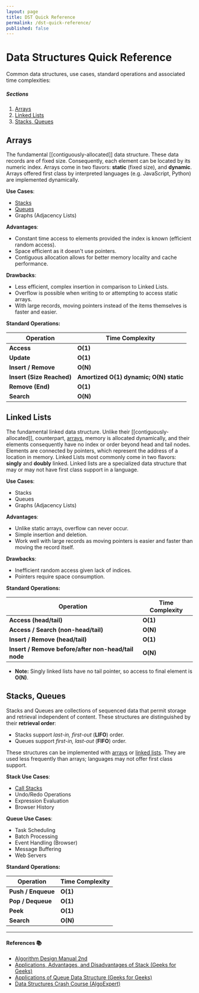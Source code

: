 ```yaml
---
layout: page
title: DST Quick Reference
permalink: /dst-quick-reference/
published: false
---
```


# Data Structures Quick Reference

Common data structures, use cases, standard operations and associated time complexities:

##### Sections
1. [Arrays](#arrays)
2. [Linked Lists](#linked-lists)
3. [Stacks, Queues](#stacks-queues)

## Arrays

The fundamental [[contiguously-allocated]] data structure. These data records
are of fixed size. Consequently, each element can be located by its numeric
index. Arrays come in two flavors: **static** (fixed size), and **dynamic**.
Arrays offered first class by interpreted languages (e.g. JavaScript, Python)
are implemented dynamically.

**Use Cases**:
- [Stacks](#stacks-queues)
- [Queues](#stacks-queues)
- Graphs (Adjacency Lists)

**Advantages**:
- Constant time access to elements provided the index is known (efficient random
  access).
- Space efficient as it doesn't use pointers.
- Contiguous allocation allows for better memory locality and cache performance.

**Drawbacks**:
- Less efficient, complex insertion in comparison to Linked Lists.
- Overflow is possible when writing to or attempting to access static arrays.
- With large records, moving pointers instead of the items themselves is faster
  and easier.

**Standard Operations:**

| **Operation** | **Time Complexity** |
| -------- | -------- |
| **Access** | **O(1)** |
| **Update** | **O(1)** |
| **Insert / Remove** | **O(N)** |
| **Insert (Size Reached)** | **Amortized O(1) dynamic; O(N) static** |
| **Remove (End)** | **O(1)** |
| **Search** | **O(N)** |

## Linked Lists

The fundamental linked data structure. Unlike their [[contiguously-allocated]],
counterpart, [arrays](#arrays), memory is allocated dynamically,
and their elements consequently have no index or order beyond head and tail
nodes. Elements are connected by pointers, which represent the address of a
location in memory. Linked Lists most commonly come in two flavors: **singly**
and **doubly** linked. Linked lists are a specialized data structure that may or
may not have first class support in a language.

**Use Cases**:
- Stacks
- Queues
- Graphs (Adjacency Lists)

 **Advantages**:
- Unlike static arrays, overflow can never occur.
- Simple insertion and deletion.
- Work well with large records as moving pointers is easier and faster than
  moving the record itself.

**Drawbacks**:
- Inefficient random access given lack of indices.
- Pointers require space consumption.

**Standard Operations:**

| **Operation** | **Time Complexity** |
| -------- | -------- |
| **Access (head/tail)** | **O(1)** |
| **Access / Search (non-head/tail)** | **O(N)** |
| **Insert / Remove (head/tail)** | **O(1)** |
| **Insert / Remove before/after non-head/tail node** | **O(N)** |

- **Note:** Singly linked lists have no tail pointer, so access to final element
  is **O(N)**.

## Stacks, Queues

Stacks and Queues are collections of sequenced data that permit storage and
retrieval independent of content. These structures are distinguished by their
**retrieval order**:

- Stacks support _last-in, first-out_ (**LIFO**) order.
- Queues support _first-in, last-out_ (**FIFO**) order.

These structures can be implemented with [arrays](#arrays) or
[linked lists](#linked-lists). They are used less frequently than arrays;
languages may not offer first class support.

**Stack Use Cases**:

- [Call Stacks](https://en.wikipedia.org/wiki/Call_stack)
- Undo/Redo Operations
- Expression Evaluation
- Browser History


**Queue Use Cases**:

- Task Scheduling
- Batch Processing
- Event Handling (Browser)
- Message Buffering
- Web Servers

**Standard Operations:**

| **Operation** | **Time Complexity** |
| -------- | -------- |
| **Push / Enqueue** | **O(1)** |
| **Pop / Dequeue** | **O(1)** |
| **Peek** | **O(1)** |
| **Search** | **O(N)** |


---
#### References 📚
- [Algorithm Design Manual 2nd](https://www.amazon.com/Algorithm-Design-Manual-Steven-Skiena/dp/1849967202)
- [Applications, Advantages, and Disadvantages of Stack (Geeks for Geeks)](https://www.geeksforgeeks.org/applications-advantages-and-disadvantages-of-stack/)
- [Applications of Queue Data Structure (Geeks for Geeks)](https://www.geeksforgeeks.org/applications-of-queue-data-structure/)
- [Data Structures Crash Course (AlgoExpert)](https://www.algoexpert.io/data-structures)

